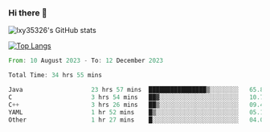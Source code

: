 ### Hi there 👋

<!--
**lxy35326/lxy35326** is a ✨ _special_ ✨ repository because its `README.md` (this file) appears on your GitHub profile.

Here are some ideas to get you started:

- 🔭 I’m currently working on ...
- 🌱 I’m currently learning ...
- 👯 I’m looking to collaborate on ...
- 🤔 I’m looking for help with ...
- 💬 Ask me about ...
- 📫 How to reach me: ...
- 😄 Pronouns: ...
- ⚡ Fun fact: ...
-->

![lxy35326's GitHub stats](https://github-readme-stats.vercel.app/api?username=lxy35326&show_icons=true)

[![Top Langs](https://github-readme-stats.vercel.app/api/top-langs/?username=anuraghazra&layout=compact)](https://github.com/anuraghazra/github-readme-stats)

<!--START_SECTION:waka-->

```rust
From: 10 August 2023 - To: 12 December 2023

Total Time: 34 hrs 55 mins

Java                   23 hrs 57 mins  ████████████████▒░░░░░░░░   65.82 %
C                      3 hrs 54 mins   ██▓░░░░░░░░░░░░░░░░░░░░░░   10.74 %
C++                    3 hrs 26 mins   ██▒░░░░░░░░░░░░░░░░░░░░░░   09.44 %
YAML                   1 hr 52 mins    █▒░░░░░░░░░░░░░░░░░░░░░░░   05.13 %
Other                  1 hr 27 mins    █░░░░░░░░░░░░░░░░░░░░░░░░   04.01 %
```

<!--END_SECTION:waka-->
